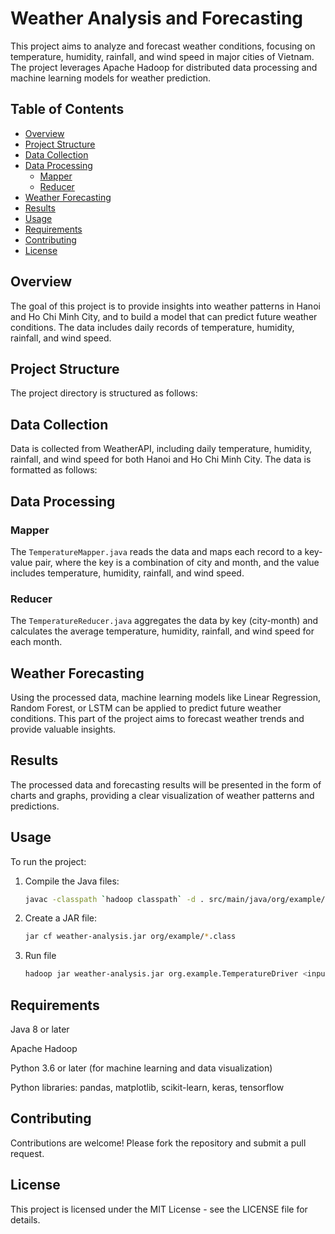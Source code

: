 # Weather Analysis and Forecasting

This project aims to analyze and forecast weather conditions, focusing on temperature, humidity, rainfall, and wind speed in major cities of Vietnam. The project leverages Apache Hadoop for distributed data processing and machine learning models for weather prediction.

## Table of Contents

- [Overview](#overview)
- [Project Structure](#project-structure)
- [Data Collection](#data-collection)
- [Data Processing](#data-processing)
  - [Mapper](#mapper)
  - [Reducer](#reducer)
- [Weather Forecasting](#weather-forecasting)
- [Results](#results)
- [Usage](#usage)
- [Requirements](#requirements)
- [Contributing](#contributing)
- [License](#license)

## Overview

The goal of this project is to provide insights into weather patterns in Hanoi and Ho Chi Minh City, and to build a model that can predict future weather conditions. The data includes daily records of temperature, humidity, rainfall, and wind speed.

## Project Structure

The project directory is structured as follows:


## Data Collection

Data is collected from WeatherAPI, including daily temperature, humidity, rainfall, and wind speed for both Hanoi and Ho Chi Minh City. The data is formatted as follows:



## Data Processing

### Mapper

The `TemperatureMapper.java` reads the data and maps each record to a key-value pair, where the key is a combination of city and month, and the value includes temperature, humidity, rainfall, and wind speed.

### Reducer

The `TemperatureReducer.java` aggregates the data by key (city-month) and calculates the average temperature, humidity, rainfall, and wind speed for each month.

## Weather Forecasting

Using the processed data, machine learning models like Linear Regression, Random Forest, or LSTM can be applied to predict future weather conditions. This part of the project aims to forecast weather trends and provide valuable insights.

## Results

The processed data and forecasting results will be presented in the form of charts and graphs, providing a clear visualization of weather patterns and predictions.

## Usage

To run the project:

1. Compile the Java files:
   ```sh
   javac -classpath `hadoop classpath` -d . src/main/java/org/example/*.java

2. Create a JAR file:
   ```sh 
   jar cf weather-analysis.jar org/example/*.class
3. Run file
   ```sh 
   hadoop jar weather-analysis.jar org.example.TemperatureDriver <input path> <output path>

## Requirements
Java 8 or later

Apache Hadoop

Python 3.6 or later (for machine learning and data visualization)

Python libraries: pandas, matplotlib, scikit-learn, keras, tensorflow

## Contributing
Contributions are welcome! Please fork the repository and submit a pull request.

## License
This project is licensed under the MIT License - see the LICENSE file for details.




